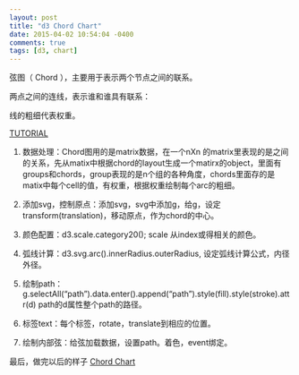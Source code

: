 ```yaml
---
layout: post
title: "d3 Chord Chart"
date: 2015-04-02 10:54:04 -0400
comments: true
tags: [d3, chart]
---
```


弦图（ Chord ），主要用于表示两个节点之间的联系。  

两点之间的连线，表示谁和谁具有联系：  

线的粗细代表权重。

<!--more-->
[TUTORIAL](http://www.ourd3js.com/wordpress/?p=213)

1.  数据处理：Chord图用的是matrix数据，在一个nXn 的matrix里表现的是之间的关系，先从matix中根据chord的layout生成一个matirx的object，里面有groups和chords，group表现的是n个组的各种角度，chords里面存的是matix中每个cell的值，有权重，根据权重绘制每个arc的粗细。  

2.  添加svg，控制原点：添加svg，svg中添加g，给g，设定transform(translation)，移动原点，作为chord的中心。  

3.  颜色配置：d3.scale.category20(); scale 从index或得相关的颜色。  

4.  弧线计算：d3.svg.arc().innerRadius.outerRadius, 设定弧线计算公式，内径外径。  

5.  绘制path：g.selectAll(“path”).data.enter().append(“path”).style(fill).style(stroke).attr(d) path的d属性整个path的路径。  

6.  标签text：每个标签，rotate，translate到相应的位置。

7.  绘制内部弦：给弦加载数据，设置path。着色，event绑定。

最后，做完以后的样子
[Chord Chart](http://jsfiddle.net/windse7en/a7dxc9vt/)
